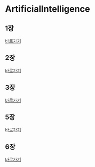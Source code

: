 # ArtificialIntelligence


## 1장
[바로가기](https://github.com/MoSonLee/ArtificialIntelligence/issues/1#issue-1034796955)
</br>

## 2장
[바로가기](https://github.com/MoSonLee/ArtificialIntelligence/issues/2#issuecomment-950843436)
</br>

## 3장
[바로가기](https://github.com/MoSonLee/ArtificialIntelligence/issues/3#issuecomment-950894137)
</br>

## 5장
[바로가기](https://github.com/MoSonLee/ArtificialIntelligence/issues/4#issue-1077736440)
</br>

## 6장
[바로가기](https://github.com/MoSonLee/ArtificialIntelligence/issues/5#issue-1077746722)
</br>

